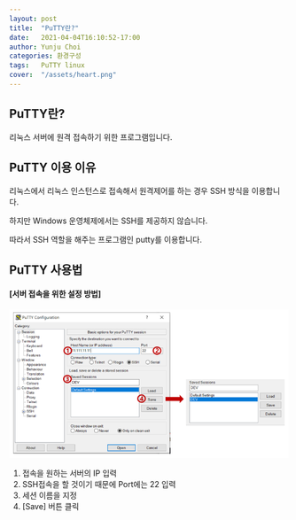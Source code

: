 ```yaml
---
layout: post
title:  "PuTTY란?"
date:   2021-04-04T16:10:52-17:00
author: Yunju Choi
categories: 환경구성
tags:	PuTTY linux
cover:  "/assets/heart.png"
---
```


## PuTTY란?

리눅스 서버에 원격 접속하기 위한 프로그램입니다.

## PuTTY 이용 이유

리눅스에서 리눅스 인스턴스로 접속해서 원격제어를 하는 경우 SSH 방식을 이용합니다.

하지만 Windows 운영체제에서는 SSH를 제공하지 않습니다.

따라서 SSH 역할을 해주는 프로그램인 putty를 이용합니다.

## PuTTY 사용법

#### [서버 접속을 위한 설정 방법]

![putty](./image/putty.PNG)

1. 접속을 원하는 서버의 IP 입력
2. SSH접속을 할 것이기 때문에 Port에는 22 입력
3. 세션 이름을 지정
4. [Save] 버튼 클릭

